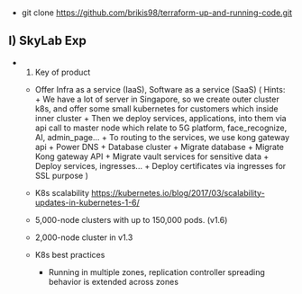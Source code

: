 ###
- git clone https://github.com/brikis98/terraform-up-and-running-code.git


## I) SkyLab Exp

- 1) Key of product
    + Offer Infra as a service (IaaS), Software as a service (SaaS)
        (
        Hints: 
            + We have a lot of server in Singapore, so we create outer cluster k8s, and offer some small kubernetes for customers which inside inner cluster
            + Then we deploy services, applications, into them via api call to master node which relate to 5G platform, face_recognize, AI, admin_page...
            + To routing to the services, we use kong gateway api
            + Power DNS
            + Database cluster
            + Migrate database
            + Migrate Kong gateway API
            + Migrate vault services for sensitive data
            + Deploy services, ingresses...
            + Deploy certificates via ingresses for SSL purpose
        )
    
    + K8s scalability https://kubernetes.io/blog/2017/03/scalability-updates-in-kubernetes-1-6/
    
    + 5,000-node clusters with up to 150,000 pods. (v1.6)
    + 2,000-node cluster in v1.3  
    + K8s best practices
        + Running in multiple zones, replication controller spreading behavior is extended across zones 
